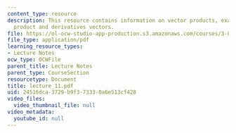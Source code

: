```yaml
---
content_type: resource
description: This resource contains information on vector products, examples of cross
  product and derivatives vectors.
file: https://ol-ocw-studio-app-production.s3.amazonaws.com/courses/3-016-mathematics-for-materials-scientists-and-engineers-fall-2005/24516dca3729b9f373330a6e513cf428_lecture_11.pdf
file_type: application/pdf
learning_resource_types:
- Lecture Notes
ocw_type: OCWFile
parent_title: Lecture Notes
parent_type: CourseSection
resourcetype: Document
title: lecture_11.pdf
uid: 24516dca-3729-b9f3-7333-0a6e513cf428
video_files:
  video_thumbnail_file: null
video_metadata:
  youtube_id: null
---
```


